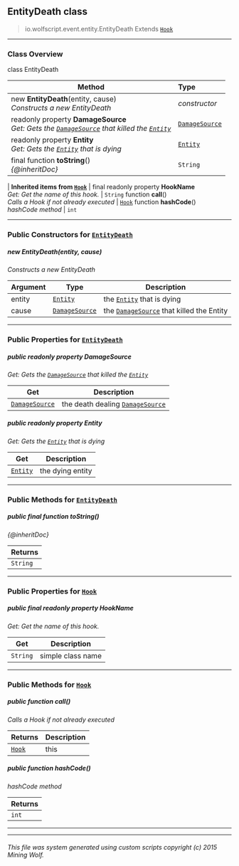 ## EntityDeath __class__

>io.wolfscript.event.entity.EntityDeath
>Extends [`Hook`](../../hook/Hook.md)

---

### Class Overview

class EntityDeath

Method | Type   
--- | :--- 
new __EntityDeath__(entity, cause) <br> _Constructs a new EntityDeath_ | _constructor_
 readonly property __DamageSource__ <br> _Get: Gets the [`DamageSource`](../../api/DamageSource.md) that killed the [`Entity`](../../api/entity/Entity.md)_ | [`DamageSource`](../../api/DamageSource.md)
 readonly property __Entity__ <br> _Get: Gets the [`Entity`](../../api/entity/Entity.md) that is dying_ | [`Entity`](../../api/entity/Entity.md)
final function __toString__() <br> _{@inheritDoc}_ | `String`
 |
__Inherited items from [`Hook`](../../hook/Hook.md)__ |
final readonly property __HookName__ <br> _Get: Get the name of this hook._ | `String`
 function __call__() <br> _Calls a Hook if not already executed_ | [`Hook`](../../hook/Hook.md)
 function __hashCode__() <br> _hashCode method_ | `int`





---

### Public Constructors for [`EntityDeath`](EntityDeath.md)

##### <a id='entitydeath'></a>new __EntityDeath__(entity, cause) 

_Constructs a new EntityDeath_

Argument | Type | Description  
--- | --- | --- 
entity | [`Entity`](../../api/entity/Entity.md) | the [`Entity`](../../api/entity/Entity.md) that is dying
cause | [`DamageSource`](../../api/DamageSource.md) | the [`DamageSource`](../../api/DamageSource.md) that killed the Entity

---

### Public Properties for [`EntityDeath`](EntityDeath.md)

##### <a id='damagesource'></a>public  readonly property __DamageSource__

_Get: Gets the [`DamageSource`](../../api/DamageSource.md) that killed the [`Entity`](../../api/entity/Entity.md)_

Get | Description
--- | --- 
[`DamageSource`](../../api/DamageSource.md) | the death dealing [`DamageSource`](../../api/DamageSource.md)



##### <a id='entity'></a>public  readonly property __Entity__

_Get: Gets the [`Entity`](../../api/entity/Entity.md) that is dying_

Get | Description
--- | --- 
[`Entity`](../../api/entity/Entity.md) | the dying entity



---

### Public Methods for [`EntityDeath`](EntityDeath.md)

##### <a id='tostring'></a>public final function __toString__()

_{@inheritDoc}_

Returns | 
--- | 
`String` |


---

### Public Properties for [`Hook`](../../hook/Hook.md)

##### <a id='hookname'></a>public final readonly property __HookName__

_Get: Get the name of this hook._

Get | Description
--- | --- 
`String` | simple class name



---

### Public Methods for [`Hook`](../../hook/Hook.md)

##### <a id='call'></a>public  function __call__()

_Calls a Hook if not already executed_

Returns | Description
--- | --- 
[`Hook`](../../hook/Hook.md) | this


##### <a id='hashcode'></a>public  function __hashCode__()

_hashCode method_

Returns | 
--- | 
`int` |


---


---


###### This file was system generated using custom scripts copyright (c) 2015 Mining Wolf.
	

